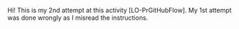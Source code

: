 Hi! This is my 2nd attempt at this activity [LO-PrGitHubFlow].
My 1st attempt was done wrongly as I misread the instructions.